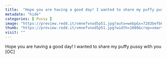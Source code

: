```yaml
---
title:  "Hope you are having a good day! I wanted to share my puffy pussy with you [OC]"
metadate: "hide"
categories: [ Pussy ]
image: "https://preview.redd.it/vmnefvnod5p51.jpg?auto=webp&s=7283befb0a1ee1b254d7fa3f7fb7f3957cea1775"
thumb: "https://preview.redd.it/vmnefvnod5p51.jpg?width=1080&crop=smart&auto=webp&s=f24eb6a63d93a03f0b6f35a0ecbd5f8b7a43b576"
visit: ""
---
```

Hope you are having a good day! I wanted to share my puffy pussy with you [OC]
